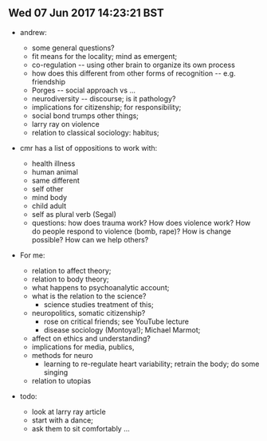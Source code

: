  
## Wed 07 Jun 2017 14:23:21 BST

- andrew:
    - some general questions?
    - fit means for the locality; mind as emergent; 
    - co-regulation -- using other brain to organize its own process
    - how does this different from other forms of recognition -- e.g. friendship  
    - Porges -- social approach vs ... 
    - neurodiversity -- discourse; is it pathology?
    - implications for citizenship; for responsibility; 
    - social bond trumps other things; 
    - larry ray on violence
    - relation to classical sociology: habitus; 
    
- cmr has a list of oppositions to work with:
    - health illness
    - human animal
    - same different
    - self other
    - mind body
    - child adult
    - self as plural verb (Segal)
    - questions: how does trauma work? How does violence work? How do people respond to violence (bomb, rape)? How is change possible? How can we help others? 

- For me:
    - relation to affect theory;
    - relation to body theory;
    - what happens to psychoanalytic account;
    - what is the relation to the science?
        - science studies treatment of this; 
    - neuropolitics, somatic citizenship?
        - rose on critical friends; see YouTube lecture
        - disease sociology (Montoya!); Michael Marmot; 
    - affect on ethics and understanding? 
    - implications for media, publics, 
    - methods for neuro
        - learning to re-regulate heart variability; retrain the body; do some singing 
    - relation to utopias

- todo:
    - look at larry ray article
    - start with a dance;
    - ask them to sit comfortably ... 
